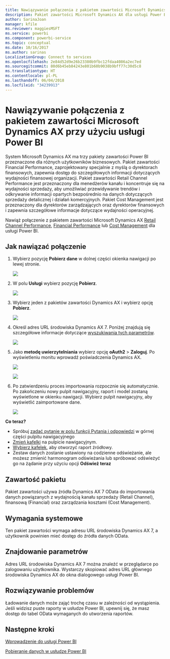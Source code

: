 ```yaml
---
title: Nawiązywanie połączenia z pakietem zawartości Microsoft Dynamics AX przy użyciu usługi Power BI
description: Pakiet zawartości Microsoft Dynamics AX dla usługi Power BI
author: SarinaJoan
manager: kfile
ms.reviewer: maggiesMSFT
ms.service: powerbi
ms.component: powerbi-service
ms.topic: conceptual
ms.date: 10/16/2017
ms.author: sarinas
LocalizationGroup: Connect to services
ms.openlocfilehash: 2e84d52d9e26b23380b9fbc12fdaa4086a2ec7ed
ms.sourcegitcommit: 80d6b45eb84243e801b60b9038b9bff77c30d5c8
ms.translationtype: HT
ms.contentlocale: pl-PL
ms.lasthandoff: 06/04/2018
ms.locfileid: "34239913"
---
```

# <a name="connect-to-microsoft-dynamics-ax-content-pack-with-power-bi"></a>Nawiązywanie połączenia z pakietem zawartości Microsoft Dynamics AX przy użyciu usługi Power BI
System Microsoft Dynamics AX ma trzy pakiety zawartości Power BI przeznaczone dla różnych użytkowników biznesowych. Pakiet zawartości Financial Performance, zaprojektowany specjalnie z myślą o dyrektorach finansowych, zapewnia dostęp do szczegółowych informacji dotyczących wydajności finansowej organizacji. Pakiet zawartości Retail Channel Performance jest przeznaczony dla menedżerów kanału i koncentruje się na wydajności sprzedaży, aby umożliwiać przewidywanie trendów i odkrywanie informacji opartych bezpośrednio na danych dotyczących sprzedaży detalicznej i działań komercyjnych. Pakiet Cost Management jest przeznaczony dla dyrektorów zarządzających oraz dyrektorów finansowych i zapewnia szczegółowe informacje dotyczące wydajności operacyjnej.

Nawiąż połączenie z pakietem zawartości Microsoft Dynamics AX [Retail Channel Performance](https://app.powerbi.com/getdata/services/dynamics-ax-retail-channel-performance), [Financial Performance](https://app.powerbi.com/getdata/services/dynamics-ax-financial-performance) lub [Cost Management](https://app.powerbi.com/getdata/services/dynamics-ax-cost-management) dla usługi Power BI.

## <a name="how-to-connect"></a>Jak nawiązać połączenie
1. Wybierz pozycję **Pobierz dane** w dolnej części okienka nawigacji po lewej stronie.
   
   ![](media/service-connect-to-microsoft-dynamics-ax/getdata.png)
2. W polu **Usługi** wybierz pozycję **Pobierz**.
   
   ![](media/service-connect-to-microsoft-dynamics-ax/services.png)
3. Wybierz jeden z pakietów zawartości Dynamics AX i wybierz opcję **Pobierz**.
   
   ![](media/service-connect-to-microsoft-dynamics-ax/mdax.png)
4. Określ adres URL środowiska Dynamics AX 7. Poniżej znajdują się szczegółowe informacje dotyczące [wyszukiwania tych parametrów](#FindingParams).
   
   ![](media/service-connect-to-microsoft-dynamics-ax/params.png)
5. Jako **metodę uwierzytelniania** wybierz opcję **oAuth2** \> **Zaloguj**. Po wyświetleniu monitu wprowadź poświadczenia Dynamics AX.
   
    ![](media/service-connect-to-microsoft-dynamics-ax/creds.png)
   
    ![](media/service-connect-to-microsoft-dynamics-ax/creds2.png)
6. Po zatwierdzeniu proces importowania rozpocznie się automatycznie. Po zakończeniu nowy pulpit nawigacyjny, raport i model zostaną wyświetlone w okienku nawigacji. Wybierz pulpit nawigacyjny, aby wyświetlić zaimportowane dane.
   
     ![](media/service-connect-to-microsoft-dynamics-ax/dashboard.png)

**Co teraz?**

* Spróbuj [zadać pytanie w polu funkcji Pytania i odpowiedzi](power-bi-q-and-a.md) w górnej części pulpitu nawigacyjnego
* [Zmień kafelki](service-dashboard-edit-tile.md) na pulpicie nawigacyjnym.
* [Wybierz kafelek](service-dashboard-tiles.md), aby otworzyć raport źródłowy.
* Zestaw danych zostanie ustawiony na codzienne odświeżanie, ale możesz zmienić harmonogram odświeżania lub spróbować odświeżyć go na żądanie przy użyciu opcji **Odśwież teraz**

## <a name="whats-included"></a>Zawartość pakietu
Pakiet zawartości używa źródła Dynamics AX 7 OData do importowania danych powiązanych z wydajnością kanału sprzedaży (Retail Channel), finansową (Financial) oraz zarządzania kosztami (Cost Management).

## <a name="system-requirements"></a>Wymagania systemowe
Ten pakiet zawartości wymaga adresu URL środowiska Dynamics AX 7, a użytkownik powinien mieć dostęp do źródła danych OData.

## <a name="finding-parameters"></a>Znajdowanie parametrów
<a name="FindingParams"></a>

Adres URL środowiska Dynamics AX 7 można znaleźć w przeglądarce po zalogowaniu użytkownika. Wystarczy skopiować adres URL głównego środowiska Dynamics AX do okna dialogowego usługi Power BI.

## <a name="troubleshooting"></a>Rozwiązywanie problemów
Ładowanie danych może zająć trochę czasu w zależności od wystąpienia. Jeśli widzisz puste raporty w usłudze Power BI, upewnij się, że masz dostęp do tabel OData wymaganych do utworzenia raportów.

## <a name="next-steps"></a>Następne kroki
[Wprowadzenie do usługi Power BI](service-get-started.md)

[Pobieranie danych w usłudze Power BI](service-get-data.md)

